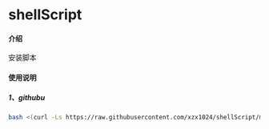 # shellScript

#### 介绍
安装脚本

#### 使用说明

##### 1、githubu

```bash
bash <(curl -Ls https://raw.githubusercontent.com/xzx1024/shellScript/main/install_webserver.sh)
```
